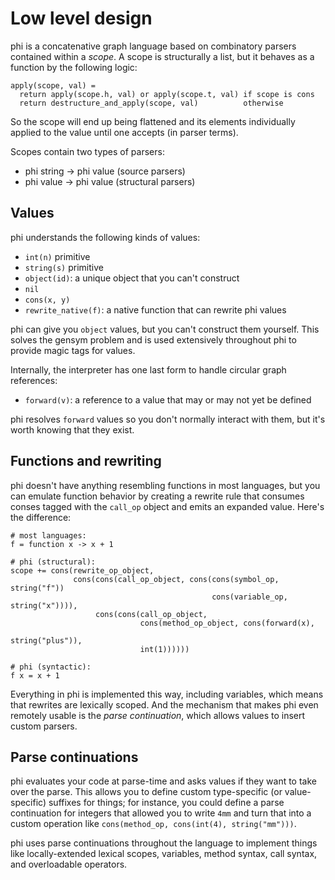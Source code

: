 # Low level design
phi is a concatenative graph language based on combinatory parsers contained
within a _scope_. A scope is structurally a list, but it behaves as a function
by the following logic:

```
apply(scope, val) =
  return apply(scope.h, val) or apply(scope.t, val) if scope is cons
  return destructure_and_apply(scope, val)          otherwise
```

So the scope will end up being flattened and its elements individually applied
to the value until one accepts (in parser terms).

Scopes contain two types of parsers:

- phi string -> phi value (source parsers)
- phi value -> phi value (structural parsers)

## Values
phi understands the following kinds of values:

- `int(n)` primitive
- `string(s)` primitive
- `object(id)`: a unique object that you can't construct
- `nil`
- `cons(x, y)`
- `rewrite_native(f)`: a native function that can rewrite phi values

phi can give you `object` values, but you can't construct them yourself. This
solves the gensym problem and is used extensively throughout phi to provide
magic tags for values.

Internally, the interpreter has one last form to handle circular graph
references:

- `forward(v)`: a reference to a value that may or may not yet be defined

phi resolves `forward` values so you don't normally interact with them, but it's
worth knowing that they exist.

## Functions and rewriting
phi doesn't have anything resembling functions in most languages, but you can
emulate function behavior by creating a rewrite rule that consumes conses tagged
with the `call_op` object and emits an expanded value. Here's the difference:

```
# most languages:
f = function x -> x + 1

# phi (structural):
scope += cons(rewrite_op_object,
              cons(cons(call_op_object, cons(cons(symbol_op,   string("f"))
                                             cons(variable_op, string("x")))),
                   cons(cons(call_op_object,
                             cons(method_op_object, cons(forward(x),
                                                         string("plus")),
                             int(1))))))

# phi (syntactic):
f x = x + 1
```

Everything in phi is implemented this way, including variables, which means that
rewrites are lexically scoped. And the mechanism that makes phi even remotely
usable is the _parse continuation_, which allows values to insert custom
parsers.

## Parse continuations
phi evaluates your code at parse-time and asks values if they want to take over
the parse. This allows you to define custom type-specific (or value-specific)
suffixes for things; for instance, you could define a parse continuation for
integers that allowed you to write `4mm` and turn that into a custom operation
like `cons(method_op, cons(int(4), string("mm")))`.

phi uses parse continuations throughout the language to implement things like
locally-extended lexical scopes, variables, method syntax, call syntax, and
overloadable operators.

